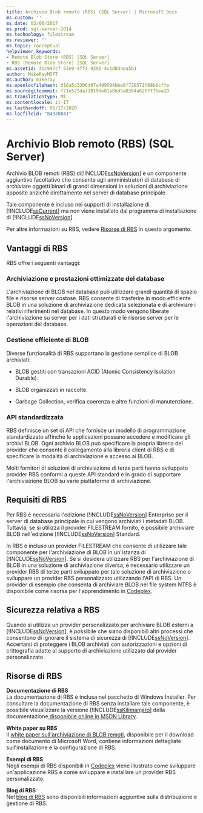 ```yaml
---
title: Archivio Blob remoto (RBS) (SQL Server) | Microsoft Docs
ms.custom: ''
ms.date: 03/06/2017
ms.prod: sql-server-2014
ms.technology: filestream
ms.reviewer: ''
ms.topic: conceptual
helpviewer_keywords:
- Remote Blob Store (RBS) [SQL Server]
- RBS (Remote Blob Store) [SQL Server]
ms.assetid: 31c947cf-53e9-4ff4-939b-4c1d034ea5b1
author: MikeRayMSFT
ms.author: mikeray
ms.openlocfilehash: d16a5c3306d07a499594bbe8f720571f68b8cffe
ms.sourcegitcommit: f71e523da72019de81a8bd5a0394a62f7f76ea20
ms.translationtype: MT
ms.contentlocale: it-IT
ms.lasthandoff: 06/17/2020
ms.locfileid: "84970841"
---
```

# <a name="remote-blob-store-rbs-sql-server"></a>Archivio Blob remoto (RBS) (SQL Server)
  Archivio BLOB remoti (RBS) di[!INCLUDE[ssNoVersion](../../includes/ssnoversion-md.md)] è un componente aggiuntivo facoltativo che consente agli amministratori di database di archiviare oggetti binari di grandi dimensioni in soluzioni di archiviazione apposite anziché direttamente nel server di database principale.  
  
 Tale componente è incluso nei supporti di installazione di [!INCLUDE[ssCurrent](../../includes/sscurrent-md.md)] ma non viene installato dal programma di installazione di [!INCLUDE[ssNoVersion](../../includes/ssnoversion-md.md)] .  
  
 Per altre informazioni su RBS, vedere [Risorse di RBS](#rbsresources) in questo argomento.  
  
## <a name="benefits-of-rbs"></a>Vantaggi di RBS  
 RBS offre i seguenti vantaggi:  
  
### <a name="optimized-database-storage-and-performance"></a>Archiviazione e prestazioni ottimizzate del database  
 L'archiviazione di BLOB nel database può utilizzare grandi quantità di spazio file e risorse server costose. RBS consente di trasferire in modo efficiente BLOB in una soluzione di archiviazione dedicata selezionata e di archiviare i relativi riferimenti nel database. In questo modo vengono liberate l'archiviazione su server per i dati strutturati e le risorse server per le operazioni del database.  
  
### <a name="efficient-management-of-blobs"></a>Gestione efficiente di BLOB  
 Diverse funzionalità di RBS supportano la gestione semplice di BLOB archiviati:  
  
-   BLOB gestiti con transazioni ACID (Atomic Consistency Isolation Durable).  
  
-   BLOB organizzati in raccolte.  
  
-   Garbage Collection, verifica coerenza e altre funzioni di manutenzione.  
  
### <a name="standardized-api"></a>API standardizzata  
 RBS definisce un set di API che fornisce un modello di programmazione standardizzato affinché le applicazioni possano accedere e modificare gli archivi BLOB. Ogni archivio BLOB può specificare la propria libreria del provider che consente il collegamento alla libreria client di RBS e di specificare la modalità di archiviazione e accesso ai BLOB.  
  
 Molti fornitori di soluzioni di archiviazione di terze parti hanno sviluppato provider RBS conformi a queste API standard e in grado di supportare l'archiviazione BLOB su varie piattaforme di archiviazione.  
  
## <a name="rbs-requirements"></a>Requisiti di RBS  
 Per RBS è necessaria l'edizione [!INCLUDE[ssNoVersion](../../includes/ssnoversion-md.md)] Enterprise per il server di database principale in cui vengono archiviati i metadati BLOB. Tuttavia, se si utilizza il provider FILESTREAM fornito, è possibile archiviare BLOB nell'edizione [!INCLUDE[ssNoVersion](../../includes/ssnoversion-md.md)] Standard.  
  
 In RBS è incluso un provider FILESTREAM che consente di utilizzare tale componente per l'archiviazione di BLOB in un'istanza di [!INCLUDE[ssNoVersion](../../includes/ssnoversion-md.md)]. Se si desidera utilizzare RBS per l'archiviazione di BLOB in una soluzione di archiviazione diversa, è necessario utilizzare un provider RBS di terze parti sviluppato per tale soluzione di archiviazione o sviluppare un provider RBS personalizzato utilizzando l'API di RBS. Un provider di esempio che consenta di archiviare BLOB nel file system NTFS è disponibile come risorsa per l'apprendimento in [Codeplex](https://go.microsoft.com/fwlink/?LinkId=210190).  
  
## <a name="rbs-security"></a>Sicurezza relativa a RBS  
 Quando si utilizza un provider personalizzato per archiviare BLOB esterni a [!INCLUDE[ssNoVersion](../../includes/ssnoversion-md.md)], è possibile che siano disponibili altri processi che consentono di ignorare il sistema di sicurezza di [!INCLUDE[ssNoVersion](../../includes/ssnoversion-md.md)]. Accertarsi di proteggere i BLOB archiviati con autorizzazioni e opzioni di crittografia adatte al supporto di archiviazione utilizzato dal provider personalizzato.  
  
##  <a name="rbs-resources"></a><a name="rbsresources"></a>Risorse di RBS  
 **Documentazione di RBS**  
 La documentazione di RBS è inclusa nel pacchetto di Windows Installer. Per consultare la documentazione di RBS senza installare tale componente, è possibile visualizzare la versione [!INCLUDE[ssKilimanjaro](../../includes/sskilimanjaro-md.md)] della documentazione[ disponibile online in MSDN Library](https://go.microsoft.com/fwlink/?LinkId=210192).  
  
 **White paper su RBS**  
 Il [white paper sull'archiviazione di BLOB remoti](https://go.microsoft.com/fwlink/?LinkId=210422), disponibile per il download come documento di Microsoft Word, contiene informazioni dettagliate sull'installazione e la configurazione di RBS.  
  
 **Esempi di RBS**  
 Negli esempi di RBS disponibili in [Codeplex](https://go.microsoft.com/fwlink/?LinkId=210190) viene illustrato come sviluppare un'applicazione RBS e come sviluppare e installare un provider RBS personalizzato.  
  
 **Blog di RBS**  
 Nel [blog di RBS](https://go.microsoft.com/fwlink/?LinkId=210315) sono disponibili informazioni aggiuntive sulla distribuzione e gestione di RBS.  
  
  
